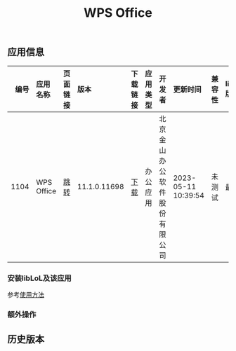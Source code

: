 ﻿---
id: 1104
title: WPS Office
toc: true
weight: 1104
---

## 应用信息 
|   编号 | 应用名称       | 页面链接                                        | 版本           | 下载链接                                                                                | 应用类型   | 开发者            | 更新时间                | 兼容性   | liblol版本   |
|-----:|:-----------|:--------------------------------------------|:-------------|:------------------------------------------------------------------------------------|:-------|:---------------|:--------------------|:------|:-----------|
| 1104 | WPS Office | [跳转](http://app.loongapps.cn/#/detail/1104) | 11.1.0.11698 | [下载](http://113.24.212.22:8090/upload/file/wps-office_11.1.0.11698_loongarch64.deb) | 办公应用   | 北京金山办公软件股份有限公司 | 2023-05-11 10:39:54 | 未测试   | 最新         |
### 安装libLoL及该应用 
参考[使用方法](/docs/usage) 
### 额外操作 


## 历史版本 
 